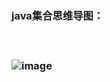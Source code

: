 

<h3>java集合思维导图：<h3>

<br>

![image](https://github.com/wenhuohuo/java-summary/blob/master/images/java集合类思维导图.png)
